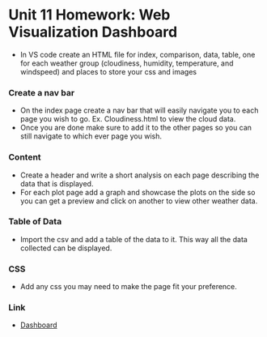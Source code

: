 # Unit 11 Homework: Web Visualization Dashboard 

- In VS code create an HTML file for index, comparison, data, table, one for each weather group (cloudiness, humidity, temperature, and windspeed) and places to store your css and images

### Create a nav bar
- On the index page create a nav bar that will easily navigate you to each page you wish to go. Ex. Cloudiness.html to view the cloud data.
- Once you are done make sure to add it to the other pages so you can still navigate to which ever page you wish.

### Content
- Create a header and write a short analysis on each page describing the data that is displayed.
- For each plot page add a graph and showcase the plots on the side so you can get a preview and click on another to view other weather data.

### Table of Data
- Import the csv and add a table of the data to it. This way all the data collected can be displayed.

### CSS
- Add any css you may need to make the page fit your preference.

### Link
- [Dashboard](https://brandongroenewold.github.io/Web-Visualization-Dashboard/)
